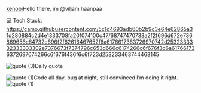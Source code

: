 [kenobi](https://github.com/user-attachments/assets/749f326f-52f5-48ff-a662-02acb84a7e2d)Hello there, im @viljam haanpaa



💻 Tech Stack:
https://camo.githubusercontent.com/5c1d4693adb60b2b9c3e64e62865a31d280884c2d4e1333708fa20f074100c47/68747470733a2f2f696d672e736869656c64732e696f2f62616467652f6a6176617363726970742d2532333332333333302e7376673f7374796c653d666c6174266c6f676f3d6a617661736372697074266c6f676f436f6c6f723d253233463744463145               



![quote (3)](https://github.com/user-attachments/assets/f5caa0bf-7407-4b4b-82c0-34a49a6f703b)Daily quote

![quote (1)](https://github.com/user-attachments/assets/a42f0571-fa81-4da4-8d87-4e9d72b9f235)Code all day, bug at night, still convinced I’m doing it right. ![quote (1)](https://github.com/user-attachments/assets/7dc4d76d-3c9a-47a5-8d13-ee3f7781024e)

